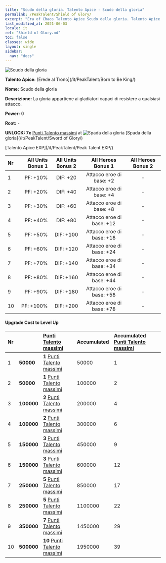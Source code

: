 ```yaml
---
title: "Scudo della gloria. Talento Apice - Scudo della gloria"
permalink: /PeakTalent/Shield of Glory/
excerpt: "Era of Chaos Talento Apice Scudo della gloria. Talento Apice Scudo della gloria. Scudo della gloria"
last_modified_at: 2021-06-03
locale: it
ref: "Shield of Glory.md"
toc: false
classes: wide
layout: single
sidebar:
  nav: "docs"
---
```


  ![Scudo della gloria](/images/pt/talent_4202.png)

  **Talento Apice:** [Erede al Trono](/it/PeakTalent/Born to Be King/)

  **Nome:** Scudo della gloria

  **Descrizione:** La gloria appartiene ai gladiatori capaci di resistere a qualsiasi attacco.

  **Power:** 0

  **Root:** -

  **UNLOCK: 7x** [Punti Talento massimi](/ItemsIT/con_934/) at ![Spada della gloria](/images/pt/talent_4201.png) [Spada della gloria](/it/PeakTalent/Sword of Glory/)

  [Talento Apice EXP](/it/PeakTalent/Peak Talent EXP/)

  | Nr | All Units Bonus 1 | All Units Bonus 2 | All Heroes Bonus 1 | All Heroes Bonus 2 |
  |:---|--------------:|:-------------:|:-------------:|:-------------:|
  | 1 | PF: +10% | DIF: +20 | Attacco eroe di base: +2 | - |
  | 2 | PF: +20% | DIF: +40 | Attacco eroe di base: +4 | - |
  | 3 | PF: +30% | DIF: +60 | Attacco eroe di base: +8 | - |
  | 4 | PF: +40% | DIF: +80 | Attacco eroe di base: +12 | - |
  | 5 | PF: +50% | DIF: +100 | Attacco eroe di base: +18 | - |
  | 6 | PF: +60% | DIF: +120 | Attacco eroe di base: +24 | - |
  | 7 | PF: +70% | DIF: +140 | Attacco eroe di base: +34 | - |
  | 8 | PF: +80% | DIF: +160 | Attacco eroe di base: +44 | - |
  | 9 | PF: +90% | DIF: +180 | Attacco eroe di base: +58 | - |
  | 10 | PF: +100% | DIF: +200 | Attacco eroe di base: +78 | - |


#### Upgrade Cost to Level Up

  | Nr | <i class="fas fa-coins"/> | [Punti Talento massimi](/ItemsIT/con_934/) | Accumulated <i class="fas fa-coins"/> | Accumulated [Punti Talento massimi](/ItemsIT/con_934/) |
  |:---|:--------------|:-------------|:-------------|:-------------|
  | 1 | **50000** | **1** [Punti Talento massimi](/ItemsIT/con_934/) | 50000 | 1 |
  | 2 | **50000** | **1** [Punti Talento massimi](/ItemsIT/con_934/) | 100000 | 2 |
  | 3 | **100000** | **2** [Punti Talento massimi](/ItemsIT/con_934/) | 200000 | 4 |
  | 4 | **100000** | **2** [Punti Talento massimi](/ItemsIT/con_934/) | 300000 | 6 |
  | 5 | **150000** | **3** [Punti Talento massimi](/ItemsIT/con_934/) | 450000 | 9 |
  | 6 | **150000** | **3** [Punti Talento massimi](/ItemsIT/con_934/) | 600000 | 12 |
  | 7 | **250000** | **5** [Punti Talento massimi](/ItemsIT/con_934/) | 850000 | 17 |
  | 8 | **250000** | **5** [Punti Talento massimi](/ItemsIT/con_934/) | 1100000 | 22 |
  | 9 | **350000** | **7** [Punti Talento massimi](/ItemsIT/con_934/) | 1450000 | 29 |
  | 10 | **500000** | **10** [Punti Talento massimi](/ItemsIT/con_934/) | 1950000 | 39 |
